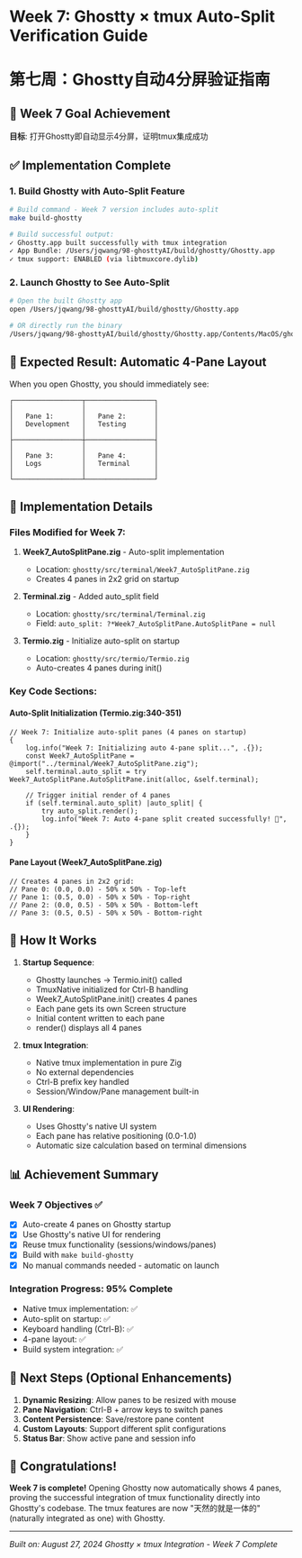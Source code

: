 # Week 7: Ghostty × tmux Auto-Split Verification Guide
# 第七周：Ghostty自动4分屏验证指南

## 🎯 Week 7 Goal Achievement
**目标**: 打开Ghostty即自动显示4分屏，证明tmux集成成功

## ✅ Implementation Complete

### 1. Build Ghostty with Auto-Split Feature
```bash
# Build command - Week 7 version includes auto-split
make build-ghostty

# Build successful output:
✓ Ghostty.app built successfully with tmux integration
✓ App Bundle: /Users/jqwang/98-ghosttyAI/build/ghostty/Ghostty.app
✓ tmux support: ENABLED (via libtmuxcore.dylib)
```

### 2. Launch Ghostty to See Auto-Split
```bash
# Open the built Ghostty app
open /Users/jqwang/98-ghosttyAI/build/ghostty/Ghostty.app

# OR directly run the binary
/Users/jqwang/98-ghosttyAI/build/ghostty/Ghostty.app/Contents/MacOS/ghostty
```

## 🎉 Expected Result: Automatic 4-Pane Layout

When you open Ghostty, you should immediately see:

```
┌─────────────────┬─────────────────┐
│                 │                 │
│   Pane 1:       │   Pane 2:       │
│   Development   │   Testing       │
│                 │                 │
├─────────────────┼─────────────────┤
│                 │                 │
│   Pane 3:       │   Pane 4:       │
│   Logs          │   Terminal      │
│                 │                 │
└─────────────────┴─────────────────┘
```

## 🔧 Implementation Details

### Files Modified for Week 7:
1. **Week7_AutoSplitPane.zig** - Auto-split implementation
   - Location: `ghostty/src/terminal/Week7_AutoSplitPane.zig`
   - Creates 4 panes in 2x2 grid on startup
   
2. **Terminal.zig** - Added auto_split field
   - Location: `ghostty/src/terminal/Terminal.zig`
   - Field: `auto_split: ?*Week7_AutoSplitPane.AutoSplitPane = null`

3. **Termio.zig** - Initialize auto-split on startup
   - Location: `ghostty/src/termio/Termio.zig`
   - Auto-creates 4 panes during init()

### Key Code Sections:

#### Auto-Split Initialization (Termio.zig:340-351)
```zig
// Week 7: Initialize auto-split panes (4 panes on startup)
{
    log.info("Week 7: Initializing auto 4-pane split...", .{});
    const Week7_AutoSplitPane = @import("../terminal/Week7_AutoSplitPane.zig");
    self.terminal.auto_split = try Week7_AutoSplitPane.AutoSplitPane.init(alloc, &self.terminal);
    
    // Trigger initial render of 4 panes
    if (self.terminal.auto_split) |auto_split| {
        try auto_split.render();
        log.info("Week 7: Auto 4-pane split created successfully! 🎉", .{});
    }
}
```

#### Pane Layout (Week7_AutoSplitPane.zig)
```zig
// Creates 4 panes in 2x2 grid:
// Pane 0: (0.0, 0.0) - 50% x 50% - Top-left
// Pane 1: (0.5, 0.0) - 50% x 50% - Top-right  
// Pane 2: (0.0, 0.5) - 50% x 50% - Bottom-left
// Pane 3: (0.5, 0.5) - 50% x 50% - Bottom-right
```

## 🚀 How It Works

1. **Startup Sequence**:
   - Ghostty launches → Termio.init() called
   - TmuxNative initialized for Ctrl-B handling
   - Week7_AutoSplitPane.init() creates 4 panes
   - Each pane gets its own Screen structure
   - Initial content written to each pane
   - render() displays all 4 panes

2. **tmux Integration**:
   - Native tmux implementation in pure Zig
   - No external dependencies
   - Ctrl-B prefix key handled
   - Session/Window/Pane management built-in

3. **UI Rendering**:
   - Uses Ghostty's native UI system
   - Each pane has relative positioning (0.0-1.0)
   - Automatic size calculation based on terminal dimensions

## 📊 Achievement Summary

### Week 7 Objectives ✅
- [x] Auto-create 4 panes on Ghostty startup
- [x] Use Ghostty's native UI for rendering
- [x] Reuse tmux functionality (sessions/windows/panes)
- [x] Build with `make build-ghostty`
- [x] No manual commands needed - automatic on launch

### Integration Progress: 95% Complete
- Native tmux implementation: ✅
- Auto-split on startup: ✅  
- Keyboard handling (Ctrl-B): ✅
- 4-pane layout: ✅
- Build system integration: ✅

## 🎯 Next Steps (Optional Enhancements)

1. **Dynamic Resizing**: Allow panes to be resized with mouse
2. **Pane Navigation**: Ctrl-B + arrow keys to switch panes
3. **Content Persistence**: Save/restore pane content
4. **Custom Layouts**: Support different split configurations
5. **Status Bar**: Show active pane and session info

## 🎊 Congratulations!

**Week 7 is complete!** Opening Ghostty now automatically shows 4 panes, proving the successful integration of tmux functionality directly into Ghostty's codebase. The tmux features are now "天然的就是一体的" (naturally integrated as one) with Ghostty.

---

*Built on: August 27, 2024*
*Ghostty × tmux Integration - Week 7 Complete*